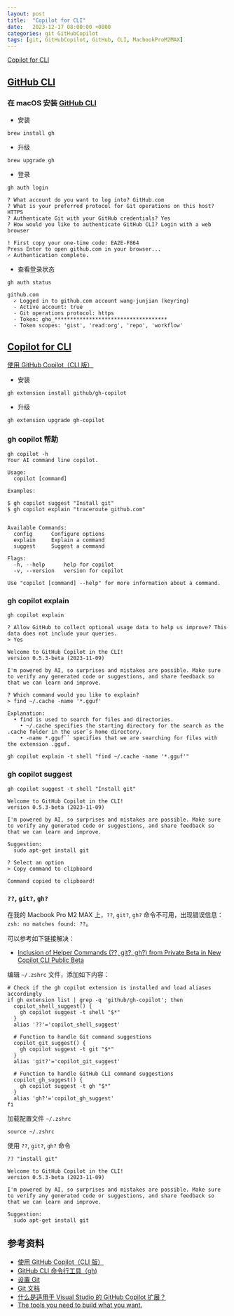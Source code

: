 ```yaml
---
layout: post
title:  "Copilot for CLI"
date:   2023-12-17 08:00:00 +0800
categories: git GitHubCopilot
tags: [git, GitHubCopilot, GitHub, CLI, MacbookProM2MAX]
---
```


[Copilot for CLI](https://githubnext.com/projects/copilot-cli/)

## [GitHub CLI](https://cli.github.com/)

### 在 macOS 安装 [GitHub CLI](https://github.com/cli/cli#installation)
- 安装
```shell
brew install gh
```

- 升级
```shell
brew upgrade gh
```

- 登录
```shell
gh auth login
```

```shell
? What account do you want to log into? GitHub.com
? What is your preferred protocol for Git operations on this host? HTTPS
? Authenticate Git with your GitHub credentials? Yes
? How would you like to authenticate GitHub CLI? Login with a web browser

! First copy your one-time code: EA2E-F864
Press Enter to open github.com in your browser... 
✓ Authentication complete.
```

- 查看登录状态
```shell
gh auth status
```
```shell
github.com
  ✓ Logged in to github.com account wang-junjian (keyring)
  - Active account: true
  - Git operations protocol: https
  - Token: gho_************************************
  - Token scopes: 'gist', 'read:org', 'repo', 'workflow'
```

## [Copilot for CLI](https://githubnext.com/projects/copilot-cli/)

[使用 GitHub Copilot（CLI 版）](https://docs.github.com/zh/copilot/github-copilot-in-the-cli/using-github-copilot-in-the-cli)

- 安装
```shell
gh extension install github/gh-copilot
```

- 升级
```shell
gh extension upgrade gh-copilot
```

### gh copilot 帮助
```shell
gh copilot -h
Your AI command line copilot.

Usage:
  copilot [command]

Examples:

$ gh copilot suggest "Install git"
$ gh copilot explain "traceroute github.com"


Available Commands:
  config      Configure options
  explain     Explain a command
  suggest     Suggest a command

Flags:
  -h, --help      help for copilot
  -v, --version   version for copilot

Use "copilot [command] --help" for more information about a command.
```

### gh copilot explain

```shell
gh copilot explain
```
```
? Allow GitHub to collect optional usage data to help us improve? This data does not include your queries.
> Yes

Welcome to GitHub Copilot in the CLI!
version 0.5.3-beta (2023-11-09)

I'm powered by AI, so surprises and mistakes are possible. Make sure to verify any generated code or suggestions, and share feedback so that we can learn and improve.

? Which command would you like to explain? 
> find ~/.cache -name '*.gguf'

Explanation:
  • find is used to search for files and directories. 
    • ~/.cache specifies the starting directory for the search as the .cache folder in the user`s home directory. 
    • -name *.gguf`` specifies that we are searching for files with the extension .gguf.
```

```shell
gh copilot explain -t shell "find ~/.cache -name '*.gguf'"
```

### gh copilot suggest

```shell
gh copilot suggest -t shell "Install git"
```
```
Welcome to GitHub Copilot in the CLI!
version 0.5.3-beta (2023-11-09)

I'm powered by AI, so surprises and mistakes are possible. Make sure to verify any generated code or suggestions, and share feedback so that we can learn and improve.

Suggestion:
  sudo apt-get install git                      

? Select an option
> Copy command to clipboard

Command copied to clipboard!
```

### `??`, `git?`, `gh?`
在我的 Macbook Pro M2 MAX 上，`??`, `git?`, `gh?` 命令不可用，出现错误信息：`zsh: no matches found: ??`。

可以参考如下链接解决：
- [Inclusion of Helper Commands (??, git?, gh?) from Private Beta in New Copilot CLI Public Beta](https://github.com/github/gh-copilot/issues/5)

编辑 `~/.zshrc` 文件，添加如下内容：
```shell
# Check if the gh copilot extension is installed and load aliases accordingly
if gh extension list | grep -q 'github/gh-copilot'; then
  copilot_shell_suggest() {
    gh copilot suggest -t shell "$*"
  }
  alias '??'='copilot_shell_suggest'

  # Function to handle Git command suggestions
  copilot_git_suggest() {
    gh copilot suggest -t git "$*"
  }
  alias 'git?'='copilot_git_suggest'

  # Function to handle GitHub CLI command suggestions
  copilot_gh_suggest() {
    gh copilot suggest -t gh "$*"
  }
  alias 'gh?'='copilot_gh_suggest'
fi
```

加载配置文件 `~/.zshrc`
```shell
source ~/.zshrc
```

使用 `??`, `git?`, `gh?` 命令
```shell
?? "install git"
```
```
Welcome to GitHub Copilot in the CLI!
version 0.5.3-beta (2023-11-09)

I'm powered by AI, so surprises and mistakes are possible. Make sure to verify any generated code or suggestions, and share feedback so that we can learn and improve.

Suggestion:
  sudo apt-get install git
```

## 参考资料
- [使用 GitHub Copilot（CLI 版）](https://docs.github.com/zh/copilot/github-copilot-in-the-cli/using-github-copilot-in-the-cli)
- [GitHub CLI 命令行工具（gh)](https://zhuanlan.zhihu.com/p/601200139)
- [设置 Git](https://docs.github.com/zh/get-started/quickstart/set-up-git)
- [Git 文档](https://cg-td-course.readthedocs.io/zh-cn/latest/parts/Git.html)
- [什么是适用于 Visual Studio 的 GitHub Copilot 扩展？](https://learn.microsoft.com/zh-cn/visualstudio/ide/visual-studio-github-copilot-extension?view=vs-2022)
- [The tools you need to build what you want.](https://github.com/features/)
